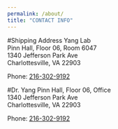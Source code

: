 ```yaml
---
permalink: /about/
title: "CONTACT INFO"
---
```

#Shipping Address
Yang Lab\
Pinn Hall, Floor 06, Room 6047\
1340 Jefferson Park Ave\
Charlottesville, VA 22903

Phone: [216-302-9192](tel:+1-216-302-9192)

#Dr. Yang
Pinn Hall, Floor 06, Office \
1340 Jefferson Park Ave\
Charlottesville, VA 22903

Phone: [216-302-9192](tel:+1-216-302-9192)
